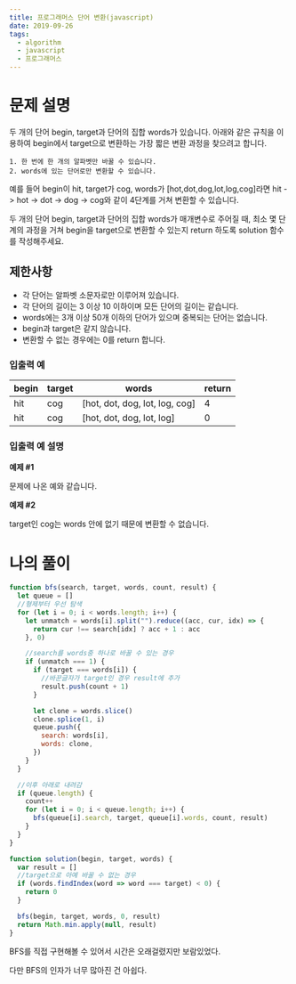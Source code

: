 ```yaml
---
title: 프로그래머스 단어 변환(javascript)
date: 2019-09-26
tags:
  - algorithm
  - javascript
  - 프로그래머스
---
```


# 문제 설명

두 개의 단어 begin, target과 단어의 집합 words가 있습니다. 아래와 같은 규칙을 이용하여 begin에서 target으로 변환하는 가장 짧은 변환 과정을 찾으려고 합니다.

```
1. 한 번에 한 개의 알파벳만 바꿀 수 있습니다.
2. words에 있는 단어로만 변환할 수 있습니다.
```

예를 들어 begin이 hit, target가 cog, words가 [hot,dot,dog,lot,log,cog]라면 hit -> hot -> dot -> dog -> cog와 같이 4단계를 거쳐 변환할 수 있습니다.

두 개의 단어 begin, target과 단어의 집합 words가 매개변수로 주어질 때, 최소 몇 단계의 과정을 거쳐 begin을 target으로 변환할 수 있는지 return 하도록 solution 함수를 작성해주세요.

## 제한사항

- 각 단어는 알파벳 소문자로만 이루어져 있습니다.
- 각 단어의 길이는 3 이상 10 이하이며 모든 단어의 길이는 같습니다.
- words에는 3개 이상 50개 이하의 단어가 있으며 중복되는 단어는 없습니다.
- begin과 target은 같지 않습니다.
- 변환할 수 없는 경우에는 0를 return 합니다.

### 입출력 예

| begin | target | words                          | return |
| ----- | ------ | ------------------------------ | ------ |
| hit   | cog    | [hot, dot, dog, lot, log, cog] | 4      |
| hit   | cog    | [hot, dot, dog, lot, log]      | 0      |

### 입출력 예 설명

**예제 #1**

문제에 나온 예와 같습니다.

**예제 #2**

target인 cog는 words 안에 없기 때문에 변환할 수 없습니다.

# 나의 풀이

```javascript
function bfs(search, target, words, count, result) {
  let queue = []
  //형제부터 우선 탐색
  for (let i = 0; i < words.length; i++) {
    let unmatch = words[i].split("").reduce((acc, cur, idx) => {
      return cur !== search[idx] ? acc + 1 : acc
    }, 0)

    //search를 words중 하나로 바꿀 수 있는 경우
    if (unmatch === 1) {
      if (target === words[i]) {
        //바꾼글자가 target인 경우 result에 추가
        result.push(count + 1)
      }

      let clone = words.slice()
      clone.splice(1, i)
      queue.push({
        search: words[i],
        words: clone,
      })
    }
  }

  //이후 아래로 내려감
  if (queue.length) {
    count++
    for (let i = 0; i < queue.length; i++) {
      bfs(queue[i].search, target, queue[i].words, count, result)
    }
  }
}

function solution(begin, target, words) {
  var result = []
  //target으로 아예 바꿀 수 없는 경우
  if (words.findIndex(word => word === target) < 0) {
    return 0
  }

  bfs(begin, target, words, 0, result)
  return Math.min.apply(null, result)
}
```

BFS를 직접 구현해볼 수 있어서 시간은 오래걸렸지만 보람있었다.

다만 BFS의 인자가 너무 많아진 건 아쉽다.
